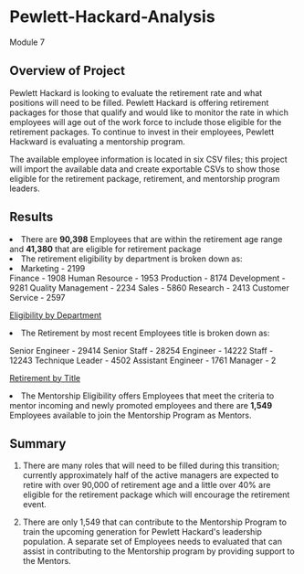# Pewlett-Hackard-Analysis
Module 7

## Overview of Project

Pewlett Hackard is looking to evaluate the retirement rate and what positions will need to be filled. Pewlett Hackard is offering retirement packages for those that qualify and would like to monitor the rate in which employees will age out of the work force to include those eligible for the retirement packages. To continue to invest in their employees, Pewlett Hackward is evaluating a mentorship program. 

The available employee information is located in six CSV files; this project will import the available data and create exportable CSVs to show those eligible for the retirement package, retirement, and mentorship program leaders.

## Results

<li>There are <b>90,398</b> Employees that are within the retirement age range and <b>41,380</b> that are eligible for retirement package</li>

<li>The retirement eligibility by department is broken down as:<li>
Marketing - 2199 </li>
Finance - 1908 </li>
Human Resource - 1953 </li>
Production -  8174 </li>
Development - 9281 </li>
Quality Management - 2234 </li>
Sales - 5860 </li>
Research - 2413 </li>
Customer Service - 2597 </li>

[Eligibility by Department]("https://github.com/jadafler/Pewlett-Hackard-Analysis/blob/main/Analysis-Projects-Folder/Pewlett-Hackard-Analysis-Folder/Data/eligibility_by_department.csv)

<li> The Retirement by most recent Employees title is broken down as:

Senior Engineer - 29414 
Senior Staff - 28254
Engineer - 14222 
Staff - 12243
Technique Leader - 4502 
Assistant Engineer - 1761 
Manager - 2 </li>

[Retirement by Title]("https://github.com/jadafler/Pewlett-Hackard-Analysis/blob/main/Analysis-Projects-Folder/Pewlett-Hackard-Analysis-Folder/Data/retirement_titles.csv)

<li> The Mentorship Eligibility offers Employees that meet the criteria to mentor incoming and newly promoted employees and there are <b>1,549</b> Employees available to join the Mentorship Program as Mentors. </li>

## Summary

1. There are many roles that will need to be filled during this transition; currently approximately half of the active managers are expected to retire with over 90,000 of retirement age and a little over 40% are eligible for the retirement package which will encourage the retirement event. </li>

2. There are only 1,549 that can contribute to the Mentorship Program to train the upcoming generation for Pewlett Hackard's leadership population. A separate set of Employees needs to evaluated that can assist in contributing to the Mentorship program by providing support to the Mentors. </li>

